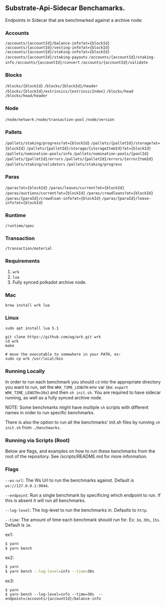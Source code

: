 ## Substrate-Api-Sidecar Benchamarks.

Endpoints in Sidecar that are benchmarked against a archive node:

### Accounts
`/accounts/{accountId}/balance-info?at={blockId}`
`/accounts/{accountId}/vesting-info?at={blockId}`
`/accounts/{accountId}/staking-info?at={blockId}`
`/accounts/{accountId}/staking-payouts`
`/accounts/{accountId}/staking-info`
`/accounts/{accountId}/convert`
`/accounts/{accountId}/validate`

### Blocks
`/blocks/{blockId}`
`/blocks/{blockId}/header`
`/blocks/{blockId}/extrinsics/{extrinsicIndex}`
`/blocks/head`
`/blocks/head/header`

### Node
`/node/network`
`/node/transaction-pool`
`/node/version`

### Pallets
`/pallets/staking/progress?at={blockId}`
`/pallets/{palletId}/storage?at={blockId}`
`/pallets/{palletId}/storage/{storageItemId}?at={blockId}`
`/pallets/nomination-pools/info`
`/pallets/nomination-pools/{poolId}`
`/pallets/{palletId}/errors`
`/pallets/{palletId}/errors/{errorItemId}`
`/pallets/staking/validators`
`/pallets/staking/progress`

### Paras
`/paras?at={blockId}`
`/paras/leases/current?at={blockId}`
`/paras/auctions/current?at={blockId}`
`/paras/crowdloans?at={blockId}`
`/paras/{paraId}/crowdloan-info?at={blockId}`
`/paras/{paraId}/lease-info?at={blockId}`

### Runtime
`/runtime/spec`

### Transaction
`/transaction/material`

### Requirements

1. `wrk`
2. `lua`
3. Fully synced polkadot archive node. 

### Mac

```
brew install wrk lua
```

### Linux

```
sudo apt install lua 5.1

git clone https://github.com/wg/wrk.git wrk
cd wrk
make

# move the executable to somewhere in your PATH, ex:
sudo cp wrk /usr/local/bin
```

### Running Locally

In order to run each benchmark you should `cd` into the appropriate directory you want to run, set the `WRK_TIME_LENGTH` env var (ex: `export WRK_TIME_LENGTH=30s`) and then `sh init.sh`. You are required to have sidecar running, as well as a fully synced archive node.

NOTE: Some benchmarks might have multiple `sh` scripts with different names in order to run specific benchmarks.

There is also the option to run all the benchmarks' init.sh files by running `sh init.sh` from `./benchmarks`.

### Running via Scripts (Root)

Below are flags, and examples on how to run these benchmarks from the root of the repository. See <root>/scripts/README.md for more information. 

### Flags

`--ws-url`: The Ws Url to run the benchmarks against. Default is `ws://127.0.0.1:9944`.

`--endpoint`: Run a single benchmark by specificing which endpoint to run. If this is absent it will run all benchmarks.

`--log-level`: The log-level to run the benchmarks in. Defaults to `http`.

`--time`: The amount of time each benchmark should run for. Ex: `1m`, `30s`, `15s`. Default is `1m`.

ex1:
```bash
$ yarn
$ yarn bench
```

ex2:
```bash
$ yarn
$ yarn bench --log-level=info --time=30s  
```

ex3:
```
$ yarn
$ yarn bench --log-level=info --time=30s  --endpoint=/accounts/{accountId}/balance-info
```